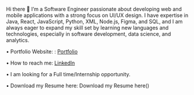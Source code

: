 

Hi there 👋
I’m a Software Engineer passionate about developing web and mobile applications with a strong focus on UI/UX design. I have expertise in Java, React, JavaScript, Python, XML, Node.js, Figma, and SQL, and I am always eager to expand my skill set by learning new languages and technologies, especially in software development, data science, and analytics.

•	Portfolio Website: : [Portfolio](https://amalanatu.dorik.io/)

•	How to reach me: [LinkedIn](www.linkedin.com/in/amala-natu)

•	I am looking for a Full time/Internship opportunity.

•	Download my Resume here: Download my Resume here()
